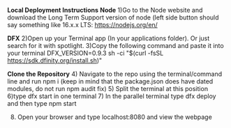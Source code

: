 **Local Deployment Instructions**
**Node**
1)Go to the Node website and download the Long Term Support version of node (left side button should say something like 16.x.x LTS:
https://nodejs.org/en/

**DFX**
2)Open up your Terminal app (In your applications folder). Or just search for it with spotlight.
3)Copy the following command and paste it into your terminal
DFX_VERSION=0.9.3 sh -ci "$(curl -fsSL https://sdk.dfinity.org/install.sh)"

**Clone the Repository**
4) Navigate to the repo using the terminal/command line and run npm i (keep in mind that the package.json does have dated modules, do not run npm audit fix)
5)  Split the terminal at this position
6)type dfx start in one terminal
7) In the parallel terminal type dfx deploy and then type npm start

8) Open your browser and type localhost:8080 and view the webpage
